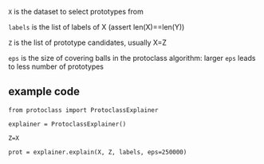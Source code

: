 
`X` is the dataset to select prototypes from

`labels` is the list of labels of X (assert len(X)==len(Y))

`Z` is the list of prototype candidates, usually X=Z

`eps` is the size of covering balls in the protoclass algorithm: larger `eps` leads to less number of prototypes

## example code

`from protoclass import ProtoclassExplainer`

`explainer = ProtoclassExplainer()`

`Z=X`

`prot = explainer.explain(X, Z, labels, eps=250000)`
